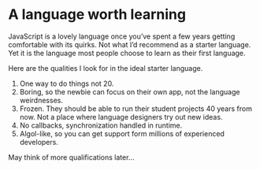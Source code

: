 # A language worth learning
JavaScript is a lovely language once you’ve spent a few years getting comfortable with its quirks. Not what I’d recommend as a starter language. Yet it is the language most people choose to learn as their first language. 

Here are the qualities I look for in the ideal starter language.  
1. One way to do things not 20.  
2. Boring, so the newbie can focus on their own app, not the language weirdnesses.  
3. Frozen. They should be able to run their student projects 40 years from now. Not a place where language designers try out new ideas.
4. No callbacks, synchronization handled in runtime.
5. Algol-like, so you can get support form millions of experienced developers.  

May think of more qualifications later...

